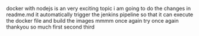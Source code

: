 docker with nodejs
is an very exciting topic i am going to do the changes in readme.md it automatically trigger the jenkins pipeline
so that it can execute the docker file and build the images
mmmm once again try
once again
thankyou so much 
first
second
third
